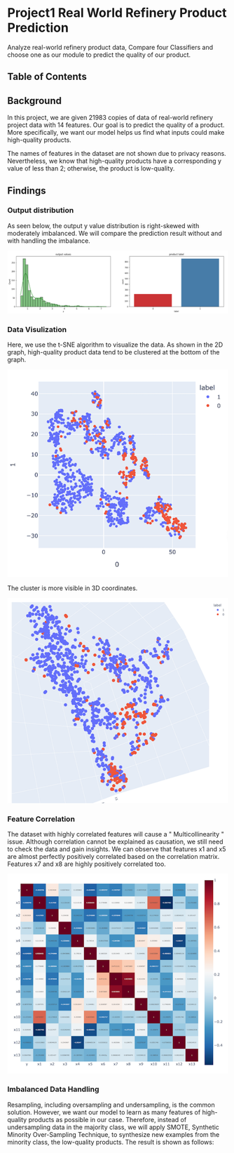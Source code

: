 # Project1 Real World Refinery Product Prediction
Analyze real-world refinery product data, Compare four Classifiers and choose one as our module to predict the quality of our product.
## Table of Contents

## Background
In this project, we are given 21983 copies of data of real-world refinery project data with 14 features. Our goal is to predict the quality of a product. More specifically, we want our model helps us find what inputs could make high-quality products. 

The names of features in the dataset are not shown due to privacy reasons. Nevertheless, we know that high-quality products have a corresponding y value of less than 2; otherwise, the product is low-quality.

## Findings
### Output distribution
As seen below, the output y value distribution is right-skewed with moderately imbalanced. We will compare the prediction result without and with handling the imbalance.

![](images/Output%20Distribution.png)

### Data Visulization
Here, we use the t-SNE algorithm to visualize the data. As shown in the 2D graph, high-quality product data tend to be clustered at the bottom of the graph.

![](images/2D%20visualization.png)

The cluster is more visible in 3D coordinates.

![](images/3D%20visualization.png)

### Feature Correlation

The dataset with highly correlated features will cause a " Multicollinearity " issue. Although correlation cannot be explained as causation, we still need to check the data and gain insights. We can observe that features x1 and x5 are almost perfectly positively correlated based on the correlation matrix. Features x7 and x8 are highly positively correlated too.

![](images/Feature%20Correlation.png)

### Imbalanced Data Handling

Resampling, including oversampling and undersampling, is the common solution. However, we want our model to learn as many features of high-quality products as possible in our case. Therefore, instead of undersampling data in the majority class, we will apply SMOTE, Synthetic Minority Over-Sampling Technique, to synthesize new examples from the minority class, the low-quality products. The result is shown as follows:



